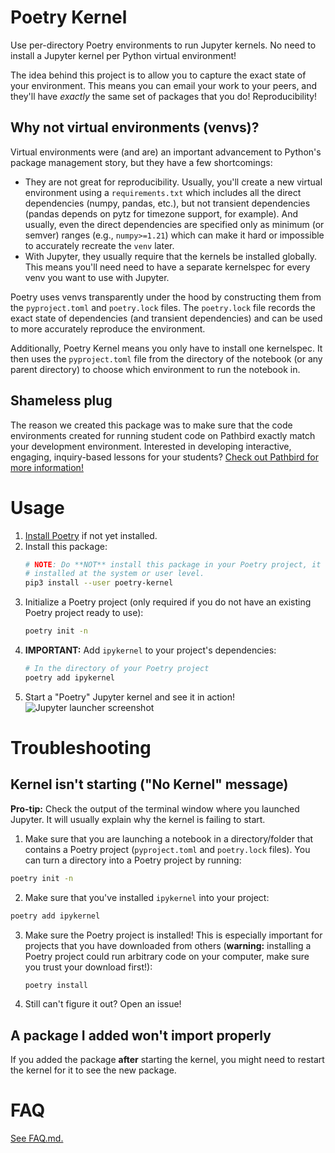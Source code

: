 # Poetry Kernel

Use per-directory Poetry environments to run Jupyter kernels. No need to install
a Jupyter kernel per Python virtual environment!

The idea behind this project is to allow you to capture the exact state of your
environment. This means you can email your work to your peers, and they'll have
_exactly_ the same set of packages that you do! Reproducibility!

## Why not virtual environments (venvs)?

Virtual environments were (and are) an important advancement to Python's package
management story, but they have a few shortcomings:

- They are not great for reproducibility. Usually, you'll create a new virtual
  environment using a `requirements.txt` which includes all the direct
  dependencies (numpy, pandas, etc.), but not transient dependencies (pandas
  depends on pytz for timezone support, for example). And usually, even the
  direct dependencies are specified only as minimum (or semver) ranges (e.g.,
  `numpy>=1.21`) which can make it hard or impossible to accurately recreate the
  `venv` later.
- With Jupyter, they usually require that the kernels be installed globally.
  This means you'll need need to have a separate kernelspec for every venv you
  want to use with Jupyter.

Poetry uses venvs transparently under the hood by constructing them from the
`pyproject.toml` and `poetry.lock` files. The `poetry.lock` file records the
exact state of dependencies (and transient dependencies) and can be used to more
accurately reproduce the environment.

Additionally, Poetry Kernel means you only have to install one kernelspec. It
then uses the `pyproject.toml` file from the directory of the notebook (or any
parent directory) to choose which environment to run the notebook in.

## Shameless plug

The reason we created this package was to make sure that the code environments
created for running student code on Pathbird exactly match your development
environment. Interested in developing interactive, engaging, inquiry-based
lessons for your students?
[Check out Pathbird for more information!](https://pathbird.com/)

# Usage

1. [Install Poetry](https://python-poetry.org/docs/#installation) if not yet
   installed.
1. Install this package:
   ```sh
   # NOTE: Do **NOT** install this package in your Poetry project, it should be
   # installed at the system or user level.
   pip3 install --user poetry-kernel
   ```
1. Initialize a Poetry project (only required if you do not have an existing
   Poetry project ready to use):
   ```sh
   poetry init -n
   ```
1. **IMPORTANT:** Add `ipykernel` to your project's dependencies:
   ```sh
   # In the directory of your Poetry project
   poetry add ipykernel
   ```
1. Start a "Poetry" Jupyter kernel and see it in action!
   ![Jupyter launcher screenshot](.static/jupyter-screenshot.png)

# Troubleshooting

## Kernel isn't starting ("No Kernel" message)

**Pro-tip:** Check the output of the terminal window where you launched Jupyter.
It will usually explain why the kernel is failing to start.

1. Make sure that you are launching a notebook in a directory/folder that
   contains a Poetry project (`pyproject.toml` and `poetry.lock` files). You can
   turn a directory into a Poetry project by running:

```sh
poetry init -n
```

2. Make sure that you've installed `ipykernel` into your project:

```sh
poetry add ipykernel
```

3. Make sure the Poetry project is installed! This is especially important for
   projects that you have downloaded from others (**warning:** installing a
   Poetry project could run arbitrary code on your computer, make sure you trust
   your download first!):

   ```sh
   poetry install
   ```

4. Still can't figure it out? Open an issue!

## A package I added won't import properly

If you added the package **after** starting the kernel, you might need to
restart the kernel for it to see the new package.

# FAQ

[See FAQ.md.](FAQ.md)
